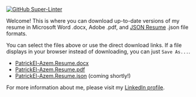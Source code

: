 [![GitHub Super-Linter](https://github.com/plzm/resume/.github/workflows/Lint.yml/badge.svg)](https://github.com/marketplace/actions/super-linter)

Welcome! This is where you can download up-to-date versions of my resume in Microsoft Word .docx, Adobe .pdf, and [JSON Resume](https://jsonresume.org) .json file formats.

You can select the files above or use the direct download links. If a file displays in your browser instead of downloading, you can just `Save As...`.

- [PatrickEl-Azem.Resume.docx](https://github.com/plzm/resume/raw/main/PatrickEl-Azem.Resume.docx)
- [PatrickEl-Azem.Resume.pdf](https://github.com/plzm/resume/raw/main/PatrickEl-Azem.Resume.pdf)
- [PatrickEl-Azem.Resume.json](https://github.com/plzm/resume/raw/main/PatrickEl-Azem.Resume.json) (coming shortly!)

For more information about me, please visit my [LinkedIn profile](https://www.linkedin.com/in/pelazem/).
